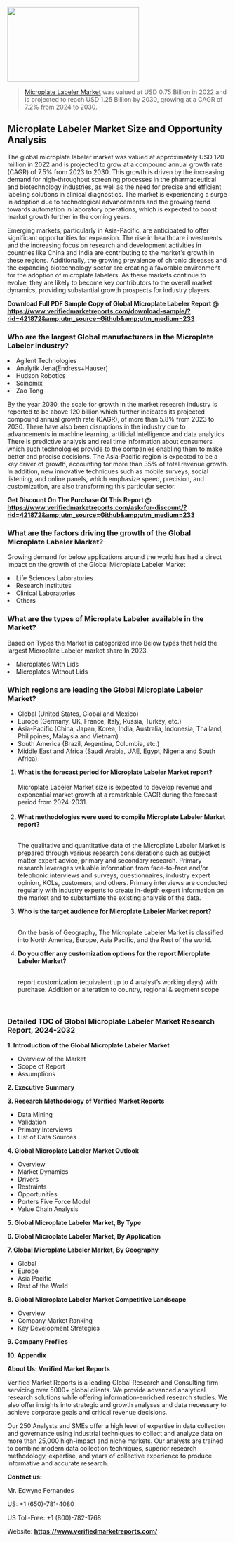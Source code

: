 
<img src="https://ffe5etoiles.com/wp-content/uploads/2024/12/MST1-300x171.png" alt="" width="300" height="171" class="alignnone size-medium wp-image-20088" /><blockquote><p><p><a href="https://www.verifiedmarketreports.com/download-sample/?rid=421872&utm_source=Github&utm_medium=233" target="_blank">Microplate Labeler Market</a> was valued at USD 0.75 Billion in 2022 and is projected to reach USD 1.25 Billion by 2030, growing at a CAGR of 7.2% from 2024 to 2030.</p></blockquote><p><h2>Microplate Labeler Market Size and Opportunity Analysis</h2><p>The global microplate labeler market was valued at approximately USD 120 million in 2022 and is projected to grow at a compound annual growth rate (CAGR) of 7.5% from 2023 to 2030. This growth is driven by the increasing demand for high-throughput screening processes in the pharmaceutical and biotechnology industries, as well as the need for precise and efficient labeling solutions in clinical diagnostics. The market is experiencing a surge in adoption due to technological advancements and the growing trend towards automation in laboratory operations, which is expected to boost market growth further in the coming years.</p><p>Emerging markets, particularly in Asia-Pacific, are anticipated to offer significant opportunities for expansion. The rise in healthcare investments and the increasing focus on research and development activities in countries like China and India are contributing to the market's growth in these regions. Additionally, the growing prevalence of chronic diseases and the expanding biotechnology sector are creating a favorable environment for the adoption of microplate labelers. As these markets continue to evolve, they are likely to become key contributors to the overall market dynamics, providing substantial growth prospects for industry players.</p></p><p class=""><strong>Download Full PDF Sample Copy of Global Microplate Labeler Report @ <a href="https://www.verifiedmarketreports.com/download-sample/?rid=421872&amp;utm_source=Github&amp;utm_medium=233" target="_blank">https://www.verifiedmarketreports.com/download-sample/?rid=421872&amp;utm_source=Github&amp;utm_medium=233</a></strong></p><h3 id="" class="">Who are the largest Global manufacturers in the Microplate Labeler industry?</h3><p><li>Agilent Technologies</li><li> Analytik Jena(Endress+Hauser)</li><li> Hudson Robotics</li><li> Scinomix</li><li> Zao Tong</li></p><div class=""><div class="" dir="" data-message-author-role="" data-message-id="" data-message-model-slug=""><div class=""><div class=""><div class=""><div class="" dir="" data-message-author-role="" data-message-id="" data-message-model-slug=""><div class=""><div class=""><p>By the year 2030, the scale for growth in the market research industry is reported to be above 120 billion which further indicates its projected compound annual growth rate (CAGR), of more than 5.8% from 2023 to 2030. There have also been disruptions in the industry due to advancements in machine learning, artificial intelligence and data analytics There is predictive analysis and real time information about consumers which such technologies provide to the companies enabling them to make better and precise decisions. The Asia-Pacific region is expected to be a key driver of growth, accounting for more than 35% of total revenue growth. In addition, new innovative techniques such as mobile surveys, social listening, and online panels, which emphasize speed, precision, and customization, are also transforming this particular sector.</p><p><strong>Get Discount On The Purchase Of This Report @&nbsp; <a href="https://www.verifiedmarketreports.com/ask-for-discount/?rid=421872&amp;utm_source=Github&amp;utm_medium=233" target="_blank">https://www.verifiedmarketreports.com/ask-for-discount/?rid=421872&amp;utm_source=Github&amp;utm_medium=233</a></strong></p></div></div></div></div></div></div></div></div><h3 id="" class="">What are the factors driving the growth of the Global Microplate Labeler Market?</h3><p id="" class="">Growing demand for below applications around the world has had a direct impact on the growth of the Global Microplate Labeler Market</p><p id="" class=""><li>Life Sciences Laboratories</li><li> Research Institutes</li><li> Clinical Laboratories</li><li> Others</li></p><h3 id="" class="">What are the types of Microplate Labeler available in the Market?</h3><p id="" class="">Based on Types the Market is categorized into Below types that held the largest Microplate Labeler market share In 2023.</p><p id="" class=""><li>Microplates With Lids</li><li> Microplates Without Lids</li></p><h3 id="" class="">Which regions are leading the Global Microplate Labeler Market?</h3><ul><li>Global (United States, Global and Mexico)</li><li>Europe (Germany, UK, France, Italy, Russia, Turkey, etc.)</li><li>Asia-Pacific (China, Japan, Korea, India, Australia, Indonesia, Thailand, Philippines, Malaysia and Vietnam)</li><li>South America (Brazil, Argentina, Columbia, etc.)</li><li>Middle East and Africa (Saudi Arabia, UAE, Egypt, Nigeria and South Africa)</li></ul><p><ol><li><strong>What is the forecast period for Microplate Labeler Market report?<br /></strong><br /><span data-sheets-root="1" data-sheets-value="{&quot;1&quot;:2,&quot;2&quot;:&quot;XXXX size is expected to develop revenue and exponential market growth at a remarkable CAGR during the forecast period from 2024&ndash;2030.&quot;}" data-sheets-userformat="{&quot;2&quot;:12674,&quot;4&quot;:{&quot;1&quot;:2,&quot;2&quot;:16776960},&quot;10&quot;:2,&quot;11&quot;:0,&quot;15&quot;:&quot;Arial&quot;,&quot;16&quot;:12}">Microplate Labeler Market size is expected to develop revenue and exponential market growth at a remarkable CAGR during the forecast period from 2024&ndash;2031.</span><br /><br /></li><li><strong>What methodologies were used to compile Microplate Labeler Market report?<br /><br /></strong><p>The qualitative and quantitative data of the&nbsp;Microplate Labeler Market is prepared through various research considerations such as subject matter expert advice, primary and secondary research. Primary research leverages valuable information from face-to-face and/or telephonic interviews and surveys, questionnaires, industry expert opinion, KOLs, customers, and others. Primary interviews are conducted regularly with industry experts to create in-depth expert information on the market and to substantiate the existing analysis of the data.&nbsp;</p></li><li><strong>Who is the target audience for Microplate Labeler Market report?<br /><br /></strong><p>On the basis of Geography, The&nbsp;Microplate Labeler Market is classified into North America, Europe, Asia Pacific, and the Rest of the world.</p></li><li><strong>Do you offer any customization options for the report Microplate Labeler Market?<br /><br /></strong><p>report customization (equivalent up to 4 analyst&rsquo;s working days) with purchase. Addition or alteration to country, regional &amp; segment scope</p><p>&nbsp;</p></li></ol></p><h3 id="" class="">Detailed TOC of Global Microplate Labeler Market Research Report, 2024-2032</h3><p id="" class=""><strong>1. Introduction of the Global Microplate Labeler Market</strong></p><ul><li>Overview of the Market</li><li>Scope of Report</li><li>Assumptions</li></ul><p id="" class=""><strong>2. Executive Summary</strong></p><p id="" class=""><strong>3. Research Methodology of&nbsp;Verified Market Reports</strong></p><ul><li>Data Mining</li><li>Validation</li><li>Primary Interviews</li><li>List of Data Sources</li></ul><p id="" class=""><strong>4. Global Microplate Labeler Market Outlook</strong></p><ul><li>Overview</li><li>Market Dynamics</li><li>Drivers</li><li>Restraints</li><li>Opportunities</li><li>Porters Five Force Model</li><li>Value Chain Analysis</li></ul><p id="" class=""><strong>5. Global Microplate Labeler Market, By&nbsp;Type</strong></p><p id="" class=""><strong>6. Global Microplate Labeler Market, By Application</strong></p><p id="" class=""><strong>7. Global Microplate Labeler Market, By Geography</strong></p><ul><li>Global</li><li>Europe</li><li>Asia Pacific</li><li>Rest of the World</li></ul><p id="" class=""><strong>8. Global Microplate Labeler Market Competitive Landscape</strong></p><ul><li>Overview</li><li>Company Market Ranking</li><li>Key Development Strategies</li></ul><p id="" class=""><strong>9. Company Profiles</strong></p><p id="" class=""><strong>10. Appendix</strong></p><p id="" class=""><strong>About Us: Verified Market Reports</strong></p><p id="" class="">Verified Market Reports is a leading Global Research and Consulting firm servicing over 5000+ global clients. We provide advanced analytical research solutions while offering information-enriched research studies. We also offer insights into strategic and growth analyses and data necessary to achieve corporate goals and critical revenue decisions.</p><p id="" class="">Our 250 Analysts and SMEs offer a high level of expertise in data collection and governance using industrial techniques to collect and analyze data on more than 25,000 high-impact and niche markets. Our analysts are trained to combine modern data collection techniques, superior research methodology, expertise, and years of collective experience to produce informative and accurate research.</p><p id="" class=""><strong>Contact us:</strong></p><p id="" class="">Mr. Edwyne Fernandes</p><p id="" class="">US: +1 (650)-781-4080</p><p id="" class="">US Toll-Free: +1 (800)-782-1768</p><p id="" class="">Website: <a target="" data-test-app-aware-link=""><strong>https://www.verifiedmarketreports.com/</strong></a></p>
